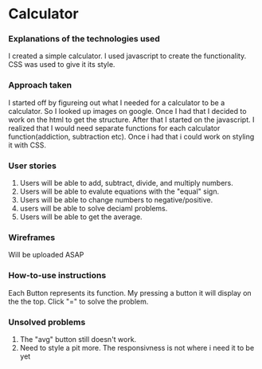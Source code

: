 # Calculator

### Explanations of the technologies used

I created a simple calculator. I used javascript to create the functionality. CSS was used to give it its style.

### Approach taken

I started off by figureing out what I needed for a calculator to be a calculator. So I looked up images on google. Once I had that I decided to work on the html to get the structure. After that I started on the javascript. I realized that I would need separate functions for each calculator function(addiction, subtraction etc). Once i had that i could work on styling it with CSS.
### User stories

1. Users will be able to add, subtract, divide, and multiply numbers.
2. Users will be able to evalute equations with the "equal" sign.
3. Users will be able to change numbers to negative/positive.
4. users will be able to solve deciaml problems.
5. Users will be able to get the average. 

### Wireframes

Will be uploaded ASAP

### How-to-use instructions

Each Button represents its function. My pressing a button it will display on the the top. Click "=" to solve the problem.

### Unsolved problems

1. The "avg" button still doesn't work.
2. Need to style a pit more. The responsivness is not where i need it to be yet
